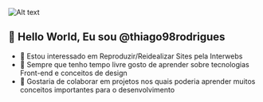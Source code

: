 ![Alt text](https://i.pinimg.com/originals/0b/5c/c0/0b5cc024841accd9a31a7b2daeb0e57b.gif)
## 👋 Hello World, Eu sou @thiago98rodrigues
- 👀 Estou interessado em Reproduzir/Reidealizar Sites pela Interwebs
- 🌱 Sempre que tenho tempo livre gosto de aprender sobre tecnologias Front-end e conceitos de design
- 💞️ Gostaria de colaborar em projetos nos quais poderia aprender muitos conceitos importantes para o desenvolvimento

<!---
thiago98rodrigues/thiago98rodrigues is a ✨ special ✨ repository because its `README.md` (this file) appears on your GitHub profile.
You can click the Preview link to take a look at your changes.
--->
